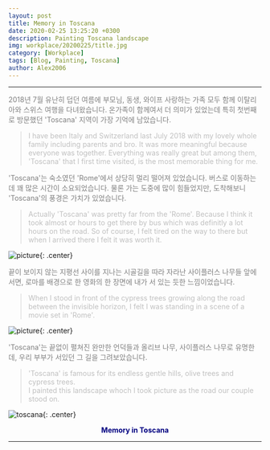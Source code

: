 ```yaml
---
layout: post
title: Memory in Toscana
date: 2020-02-25 13:25:20 +0300
description: Painting Toscana landscape
img: workplace/20200225/title.jpg
category: [Workplace]
tags: [Blog, Painting, Toscana]
author: Alex2006
---
```

  
  
------
<span style="color:gray">
2018년 7월 유난히 덥던 여름에 부모님, 동생, 와이프  사랑하는 가족 모두 함께 이탈리아와 스위스 여행을 다녀왔습니다. 
온가족이 함께여서 더 의미가 있었는데 특히 첫번째로 방문했던 'Toscana' 지역이 가장 기억에 남았습니다.   
</span>  
  
> <span style="color:silver">I have been Italy and Switzerland last July 2018 with my lovely whole family including parents and bro. 
It was more meaningful because everyone was together. 
Everything was really great but among them, 'Toscana' that I first time visited, is the most memorable thing for me.</span>  
  

<span style="color:gray">
'Toscana'는 숙소였던 'Rome'에서 상당히 멀리 떨어져 있었습니다. 버스로 이동하는데 꽤 많은 시간이 소요되었습니다. 
물론 가는 도중에 많이 힘들었지만, 도착해보니 'Toscana'의 풍경은 가치가 있었습니다.</span>  
  
> <span style="color:silver">Actually 'Toscana' was pretty far from the 'Rome'. 
Because I think it took almost or hours to get there by bus which was definitly a lot hours on the road. 
So of course, I felt tired on the way to there but when I arrived there I felt it was worth it.</span>  
   
   
![picture]({{site.baseurl}}/assets/img/workplace/20200225/landscape.jpg){: .center}
  

 <span style="color:gray"> 
끝이 보이지 않는 지평선 사이를 지나는 시골길을 따라 자라난 사이플러스 나무들 앞에 서면, 
로마를 배경으로 한 영화의 한 장면에 내가 서 있는 듯한 느낌이었습니다.</span>  
  
> <span style="color:silver">When I stood in front of the cypress trees growing along the road between the invisible horizon, 
I felt I was standing in a scene of a movie set in 'Rome'.</span>  


![picture]({{site.baseurl}}/assets/img/workplace/20200225/picture.jpg){: .center}

<span style="color:gray">
'Toscana'는 끝없이 펼쳐진 완만한 언덕들과 올리브 나무, 사이플러스 나무로 유명한데, 
우리 부부가 서있던 그 길을 그려보았습니다.</span>  

> <span style="color:silver">'Toscana' is famous for its endless gentle hills, olive trees and cypress trees.  
I painted this landscape whoch I took picture as the road our couple stood on.</span>  


![toscana]({{site.baseurl}}/assets/img/workplace/20200225/toscana.jpg){: .center}
**<center><span style="color:navy">Memory in Toscana</span></center>**  

------
